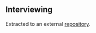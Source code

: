 ## Interviewing

Extracted to an external [repository](https://github.com/MislavJaksic/Client-Interviews).
